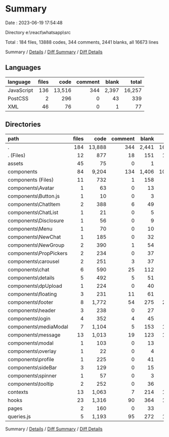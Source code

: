 # Summary

Date : 2023-06-19 17:54:48

Directory e:\\react\\whatsapp\\src

Total : 184 files,  13888 codes, 344 comments, 2441 blanks, all 16673 lines

Summary / [Details](details.md) / [Diff Summary](diff.md) / [Diff Details](diff-details.md)

## Languages
| language | files | code | comment | blank | total |
| :--- | ---: | ---: | ---: | ---: | ---: |
| JavaScript | 136 | 13,516 | 344 | 2,397 | 16,257 |
| PostCSS | 2 | 296 | 0 | 43 | 339 |
| XML | 46 | 76 | 0 | 1 | 77 |

## Directories
| path | files | code | comment | blank | total |
| :--- | ---: | ---: | ---: | ---: | ---: |
| . | 184 | 13,888 | 344 | 2,441 | 16,673 |
| . (Files) | 12 | 877 | 18 | 151 | 1,046 |
| assets | 45 | 75 | 0 | 1 | 76 |
| components | 84 | 9,204 | 134 | 1,406 | 10,744 |
| components (Files) | 11 | 732 | 1 | 158 | 891 |
| components\\Avatar | 1 | 63 | 0 | 13 | 76 |
| components\\Button.js | 1 | 10 | 0 | 3 | 13 |
| components\\ChatItem | 2 | 388 | 6 | 49 | 443 |
| components\\ChatList | 1 | 21 | 0 | 5 | 26 |
| components\\Disclosure | 1 | 56 | 0 | 9 | 65 |
| components\\Menu | 1 | 70 | 0 | 10 | 80 |
| components\\NewChat | 1 | 185 | 0 | 32 | 217 |
| components\\NewGroup | 2 | 390 | 1 | 54 | 445 |
| components\\PropPickers | 2 | 234 | 0 | 37 | 271 |
| components\\carousel | 2 | 251 | 3 | 37 | 291 |
| components\\chat | 6 | 590 | 25 | 112 | 727 |
| components\\details | 5 | 492 | 5 | 51 | 548 |
| components\\dpUpload | 1 | 224 | 0 | 40 | 264 |
| components\\floating | 3 | 231 | 11 | 61 | 303 |
| components\\footer | 8 | 1,772 | 54 | 275 | 2,101 |
| components\\header | 3 | 238 | 0 | 27 | 265 |
| components\\login | 4 | 352 | 4 | 45 | 401 |
| components\\mediaModal | 7 | 1,104 | 5 | 153 | 1,262 |
| components\\message | 13 | 1,013 | 19 | 123 | 1,155 |
| components\\modal | 1 | 103 | 0 | 13 | 116 |
| components\\overlay | 1 | 22 | 0 | 4 | 26 |
| components\\profile | 1 | 225 | 0 | 41 | 266 |
| components\\sideBar | 3 | 129 | 0 | 15 | 144 |
| components\\spinner | 1 | 57 | 0 | 3 | 60 |
| components\\tooltip | 2 | 252 | 0 | 36 | 288 |
| contexts | 13 | 1,063 | 7 | 214 | 1,284 |
| hooks | 23 | 1,316 | 90 | 364 | 1,770 |
| pages | 2 | 160 | 0 | 33 | 193 |
| queries.js | 5 | 1,193 | 95 | 272 | 1,560 |

Summary / [Details](details.md) / [Diff Summary](diff.md) / [Diff Details](diff-details.md)